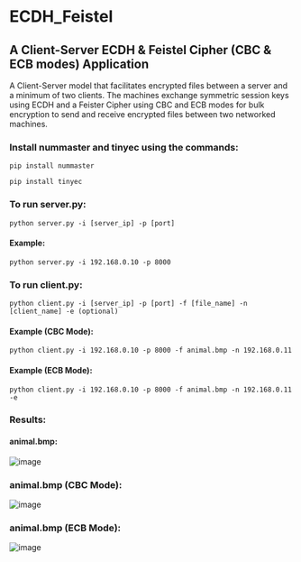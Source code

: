 # ECDH_Feistel

## A Client-Server ECDH & Feistel Cipher (CBC & ECB modes) Application

A Client-Server model that facilitates encrypted files between a server and a minimum of two clients. The machines exchange symmetric session keys using ECDH and a Feister Cipher using CBC and ECB modes for bulk encryption to send and receive encrypted files between two networked machines.

### Install nummaster and tinyec using the commands:

```pip install nummaster```

```pip install tinyec```

### To run server.py:

```python server.py -i [server_ip] -p [port]```

#### Example:

```python server.py -i 192.168.0.10 -p 8000```

### To run client.py:

```python client.py -i [server_ip] -p [port] -f [file_name] -n [client_name] -e (optional)```

#### Example (CBC Mode):

```python client.py -i 192.168.0.10 -p 8000 -f animal.bmp -n 192.168.0.11```

#### Example (ECB Mode):

```python client.py -i 192.168.0.10 -p 8000 -f animal.bmp -n 192.168.0.11 -e```

### Results:

#### animal.bmp:

![image](https://github.com/eunsaemy/ECDH_Feistel/assets/45950166/daff9a7c-fb54-44e7-bc8c-5dc47ba106ea)

### animal.bmp (CBC Mode):

![image](https://github.com/eunsaemy/ECDH_Feistel/assets/45950166/f8617860-8b65-449f-80dc-3f12f679f92d)

### animal.bmp (ECB Mode):

![image](https://github.com/eunsaemy/ECDH_Feistel/assets/45950166/f2d3c148-0ba2-4afd-a984-901523b4de67)
